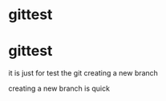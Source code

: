 # gittest
# gittest
it is just for test the git
creating a new branch

creating a new branch is quick